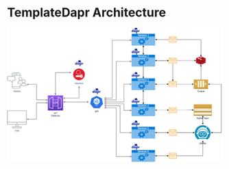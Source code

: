 # TemplateDapr Architecture

![alt text](https://raw.githubusercontent.com/htoremen/TemplateDapr/master/Files/TemplateDapr.drawio.png)
